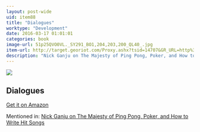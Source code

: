 ```yaml
---
layout: post-wide
uid: item88
title: "Dialogues"
worktype: "Development"
date: 2016-03-17 01:01:01
categories: book
image-url: 51p25QVO0VL._SY291_BO1,204,203,200_QL40_.jpg
item-url: http://target.georiot.com/Proxy.ashx?tsid=14707&GR_URL=http%3A%2F%2Fwww.amazon.com%2FGreat-Dialogues-Plato%2Fdp%2F0451530853%2F
description: "Nick Ganju on The Majesty of Ping Pong, Poker, and How to Write Hit Songs"
---
```

<a href="http://target.georiot.com/Proxy.ashx?tsid=14707&GR_URL=http%3A%2F%2Fwww.amazon.com%2FGreat-Dialogues-Plato%2Fdp%2F0451530853%2F" target="blank"><img src="../../../../img/thumbs/51p25QVO0VL._SY291_BO1,204,203,200_QL40_.jpg" class="prod-img"></a>
<h2>Dialogues</h2>
<p><a href="http://target.georiot.com/Proxy.ashx?tsid=14707&GR_URL=http%3A%2F%2Fwww.amazon.com%2FGreat-Dialogues-Plato%2Fdp%2F0451530853%2F" target="blank">Get it on Amazon</a><p>
<p>Mentioned in: <a href="http://fourhourworkweek.com/2014/11/21/nick-ganju/" target="blank">Nick Ganju on The Majesty of Ping Pong, Poker, and How to Write Hit Songs</a></p>

